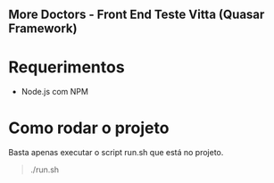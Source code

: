 ## More Doctors - Front End Teste Vitta (Quasar Framework)

# Requerimentos

- Node.js com NPM

# Como rodar o projeto

Basta apenas executar o script run.sh que está no projeto.

>./run.sh